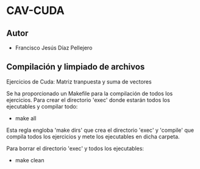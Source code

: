 # CAV-CUDA
## Autor
- Francisco Jesús Díaz Pellejero

## Compilación y limpiado de archivos
Ejercicios de Cuda: Matriz tranpuesta y suma de vectores

Se ha proporcionado un Makefile para la compilación de todos los ejercicios. Para crear el directorio 'exec' donde estarán todos los ejecutables y compilar todo:

- make all

Esta regla engloba 'make dirs' que crea el directorio 'exec' y 'compile' que compila todos los ejercicios y mete los ejecutables en dicha carpeta.

Para borrar el directorio 'exec' y todos los ejecutables:

- make clean

